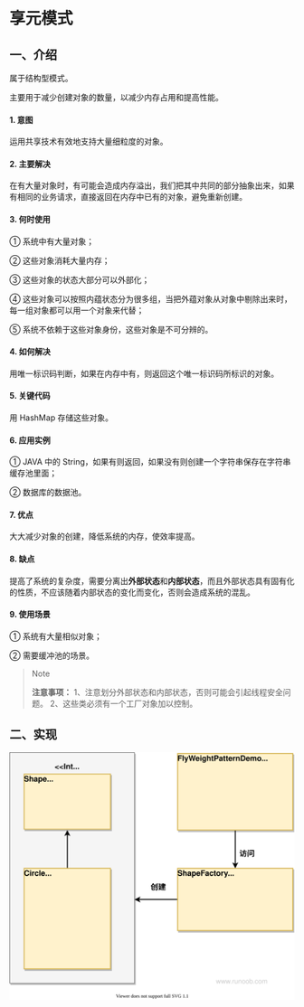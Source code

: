 # 享元模式

## 一、介绍

属于结构型模式。

主要用于减少创建对象的数量，以减少内存占用和提高性能。

#### 1. 意图

运用共享技术有效地支持大量细粒度的对象。

#### 2. 主要解决

在有大量对象时，有可能会造成内存溢出，我们把其中共同的部分抽象出来，如果有相同的业务请求，直接返回在内存中已有的对象，避免重新创建。

#### 3. 何时使用

① 系统中有大量对象；

② 这些对象消耗大量内存；

③ 这些对象的状态大部分可以外部化；

④ 这些对象可以按照内蕴状态分为很多组，当把外蕴对象从对象中剔除出来时，每一组对象都可以用一个对象来代替；

⑤ 系统不依赖于这些对象身份，这些对象是不可分辨的。

#### 4. 如何解决

用唯一标识码判断，如果在内存中有，则返回这个唯一标识码所标识的对象。

#### 5. 关键代码

用 HashMap 存储这些对象。

#### 6. 应用实例

① JAVA 中的 String，如果有则返回，如果没有则创建一个字符串保存在字符串缓存池里面；

② 数据库的数据池。

#### 7. 优点

大大减少对象的创建，降低系统的内存，使效率提高。

#### 8. 缺点

提高了系统的复杂度，需要分离出**外部状态**和**内部状态**，而且外部状态具有固有化的性质，不应该随着内部状态的变化而变化，否则会造成系统的混乱。

#### 9. 使用场景

① 系统有大量相似对象；

② 需要缓冲池的场景。

> Note
>
> **注意事项：** 1、注意划分外部状态和内部状态，否则可能会引起线程安全问题。 2、这些类必须有一个工厂对象加以控制。

## 二、实现

![享元模式的 UML 图](享元模式.assets/20201015-fiyweight.svg)